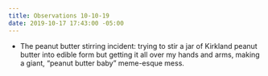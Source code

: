 ```yaml
---
title: Observations 10-10-19
date: 2019-10-17 17:43:00 -05:00
---
```


- The peanut butter stirring incident: trying to stir a jar of Kirkland peanut butter into edible form but getting it all over my hands and arms, making a giant, “peanut butter baby” meme-esque mess.